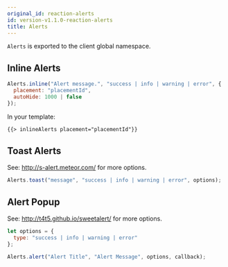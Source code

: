 ```yaml
---
original_id: reaction-alerts
id: version-v1.1.0-reaction-alerts
title: Alerts
---
```

    
`Alerts` is exported to the client global namespace.

## Inline Alerts

```js
Alerts.inline("Alert message.", "success | info | warning | error", {
  placement: "placementId",
  autoHide: 1000 | false
});
```

In your template:

```html
{{> inlineAlerts placement="placementId"}}
```

## Toast Alerts

See: http://s-alert.meteor.com/ for more options.

```js
Alerts.toast("message", "success | info | warning | error", options);
```

## Alert Popup

See: http://t4t5.github.io/sweetalert/ for more options.

```js
let options = {
  type: "success | info | warning | error"
};

Alerts.alert("Alert Title", "Alert Message", options, callback);
```
